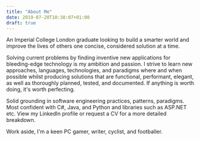 ```yaml
---
title: "About Me"
date: 2019-07-20T10:38:07+01:00
draft: true
---
```


An Imperial College London graduate looking to build a smarter world and improve the lives of others one concise, considered solution at a time.

Solving current problems by finding inventive new applications for bleeding-edge technology is my ambition and passion. I strive to learn new approaches, languages, technologies, and paradigms where and when possible whilst producing solutions that are functional, performant, elegant, as well as thoroughly planned, tested, and documented. If anything is worth doing, it's worth perfecting.

Solid grounding in software engineering practices, patterns, paradigms. Most confident with C#, Java, and Python and libraries such as ASP.NET etc. View my LinkedIn profile or request a CV for a more detailed breakdown.

Work aside, I'm a keen PC gamer, writer, cyclist, and footballer.
